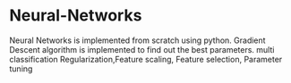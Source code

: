 # Neural-Networks
Neural Networks is implemented from scratch using python. Gradient Descent algorithm is implemented to find out the best parameters.
multi classification
Regularization,Feature scaling, Feature selection, Parameter tuning
